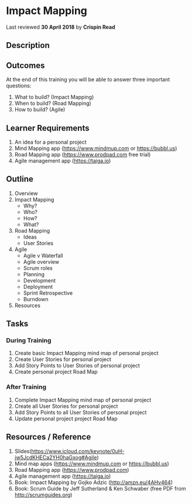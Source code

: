 # Impact Mapping
Last reviewed **30 April 2018** by **Crispin Read**

## Description

## Outcomes

At the end of this training you will be able to answer three important questions:
1. What to build? (Impact Mapping)
2. When to build? (Road Mapping)
3. How to build? (Agile)

## Learner Requirements

1. An idea for a personal project
2. Mind Mapping app (https://www.mindmup.com or https://bubbl.us)
3. Road Mapping app (https://www.prodpad.com free trial)
4. Agile management app (https://taiga.io)


## Outline

1. Overview
2. Impact Mapping
    - Why?
    - Who?
    - How?
    - What?
3. Road Mapping
    - Ideas
    - User Stories
4. Agile
    - Agile v Waterfall
    - Agile overview
    - Scrum roles
    - Planning
    - Development
    - Deployment    
    - Sprint Retrospective
    - Burndown
5. Resources

## Tasks

### During Training
1. Create basic Impact Mapping mind map of personal project
2. Create User Stories for personal project
3. Add Story Points to User Stories of personal project
4. Create personal project Road Map

### After Training
1. Complete Impact Mapping mind map of personal project
2. Create all User Stories for personal project
3. Add Story Points to all User Stories of personal project
4. Update personal project project Road Map

## Resources / Reference

1. Slides(https://www.icloud.com/keynote/0uH-jw5JcdKHECa2YH0haGxog#Agile)
2. Mind map apps (https://www.mindmup.com or https://bubbl.us)
3. Road Mapping app (https://www.prodpad.com)
4. Agile management app (https://taiga.io)
5. Book: Impact Mapping by Gojko Adzic (http://amzn.eu/4AHv464)
6. Book: Scrum Guide by Jeff Sutherland & Ken Schwaber (free PDF from http://scrumguides.org)
